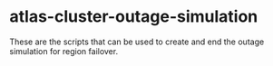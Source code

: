 # atlas-cluster-outage-simulation
These are the scripts that can be used to create and end the outage simulation for region failover.
